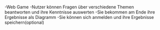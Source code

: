 -Web Game
-Nutzer können Fragen über verschiedene Themen beantworten und ihre Kenntnisse auswerten
-Sie bekommen am Ende ihre Ergebnisse als Diagramm
-Sie können sich anmelden und ihre Ergebnisse speichern(optional)
